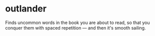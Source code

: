 # outlander
Finds uncommon words in the book you are about to read, so that you conquer them with spaced repetition — and then it's smooth sailing.
